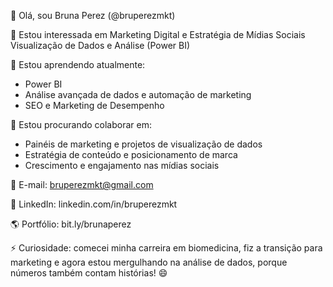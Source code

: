 👋 Olá, sou Bruna Perez (@bruperezmkt) 

👀 Estou interessada em Marketing Digital e Estratégia de Mídias Sociais Visualização de Dados e Análise (Power BI) 

🌱 Estou aprendendo atualmente:

- Power BI
- Análise avançada de dados e automação de marketing
- SEO e Marketing de Desempenho

💞️ Estou procurando colaborar em:

- Painéis de marketing e projetos de visualização de dados
- Estratégia de conteúdo e posicionamento de marca
- Crescimento e engajamento nas mídias sociais

  
📩 E-mail: bruperezmkt@gmail.com

🔗 LinkedIn: linkedin.com/in/bruperezmkt

🌎 Portfólio: bit.ly/brunaperez

⚡ Curiosidade: comecei minha carreira em biomedicina, fiz a transição para marketing e agora estou mergulhando na análise de dados, porque números também contam histórias! 😄
